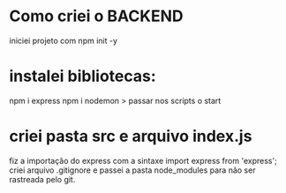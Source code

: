# Como criei o BACKEND

iniciei projeto com npm init -y

# instalei bibliotecas:

npm i express
npm i nodemon > passar nos scripts o start

# criei pasta src e arquivo index.js

fiz a importação do express com a sintaxe import express from 'express';
criei arquivo .gitignore e passei a pasta node_modules para não ser rastreada pelo git.